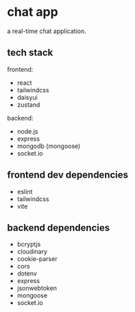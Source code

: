 # chat app

a real-time chat application.

## tech stack

frontend:

- react
- tailwindcss
- daisyui
- zustand

backend:

- node.js
- express
- mongodb (mongoose)
- socket.io

## frontend dev dependencies

- eslint
- tailwindcss
- vite

## backend dependencies

- bcryptjs
- cloudinary
- cookie-parser
- cors
- dotenv
- express
- jsonwebtoken
- mongoose
- socket.io
